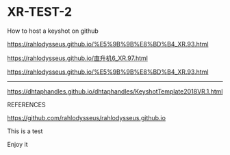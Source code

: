 # XR-TEST-2
How to host a keyshot on github

https://rahlodysseus.github.io/%E5%9B%9B%E8%BD%B4_XR.93.html

https://rahlodysseus.github.io/直升机6_XR.97.html

https://rahlodysseus.github.io/%E5%9B%9B%E8%BD%B4_XR.93.html

_________________


https://dhtaphandles.github.io/dhtaphandles/KeyshotTemplate2018VR.1.html

REFERENCES

https://github.com/rahlodysseus/rahlodysseus.github.io

This is a test

Enjoy it
